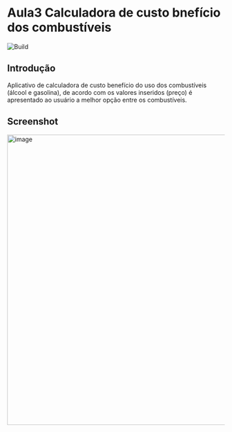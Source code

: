 # Aula3 Calculadora de custo bnefício dos combustíveis
![Build](https://img.shields.io/static/v1?label=Versão&message=1.0&color=green) <br>

## Introdução
Aplicativo de calculadora de custo benefício do uso dos combustíveis (álcool e gasolina), de acordo com os valores inseridos (preço) é apresentado ao usuário a melhor opção entre os combustíveis.

## Screenshot
<img width="671" alt="image" src="https://user-images.githubusercontent.com/67007295/184427104-1e597635-79e2-46cb-a92b-05d68602cb74.png">
